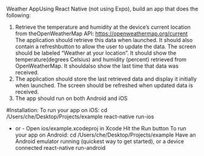 Weather AppUsing React Native (not using Expo), build an app that does the following:
1. Retrieve the temperature and humidity at the device’s current location from theOpenWeatherMap API: https://openweathermap.org/current 
The application should retrieve this data when launched. 
It should also contain a refreshbutton to allow the user to update the data.
The screen should be labeled “Weather at your location”. 
It should show the temperature(degrees Celsius) and humidity (percent) retrieved from OpenWeatherMap. 
It shouldalso show the last time that data was received.
2. The application should store the last retrieved data and display it initially when launched.
The screen should be refreshed when updated data is received.
3. The app should run on both Android and iOS

#Installation:
To run your app on iOS:
   cd /Users/che/Desktop/Projects/example
   react-native run-ios
   - or -
   Open ios/example.xcodeproj in Xcode
   Hit the Run button
To run your app on Android:
   cd /Users/che/Desktop/Projects/example
   Have an Android emulator running (quickest way to get started), or a device connected
   react-native run-android
